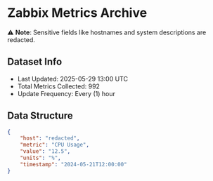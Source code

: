 # Zabbix Metrics Archive

⚠️ **Note**: Sensitive fields like hostnames and system descriptions are redacted.

## Dataset Info
- Last Updated: 2025-05-29 13:00 UTC
- Total Metrics Collected: 992
- Update Frequency: Every (1) hour

## Data Structure
```json
{
    "host": "redacted",
    "metric": "CPU Usage",
    "value": "12.5",
    "units": "%",
    "timestamp": "2024-05-21T12:00:00"
}
```
